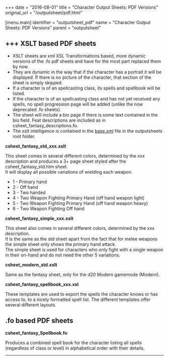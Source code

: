 +++
date = "2016-08-01"
title = "Character Output Sheets: PDF Versions"
original_url = "/outputsheet/pdf.html"

[menu.main]
    identifier = "outputsheet_pdf"
    name = "Character Output Sheets: PDF Versions"
    parent = "outputsheet"
    
+++
XSLT based PDF sheets
---------------------

-   XSLT sheets are xml XSL Transformations based, more dynamic versions
    of the .fo pdf sheets and have for the most part replaced them
    by now.
-   They are dynamic in the way that if the character has a portrait it
    will be displayed. If there is no picture of the character, that
    section of the sheet is simply skipped.
-   If a character is of an spellcasting class, its spells and spellbook
    will be listed.
-   If the character is of an spellcasting class and has not yet
    received any spells, no spell progression page will be added (unlike
    the now deprecated .fo sheets).
-   The sheet will include a bio page if there is some text contained in
    the bio field. Feat descriptions are included as
    in csheet\_fantasy\_descriptions.fo.
-   The xslt intelligence is contained in the
    [base.xml](/outputsheet/base-xml.html) file in the outputsheets
    root folder.

**csheet\_fantasy\_std\_xxx.xslt**

This sheet comes in several different colors, determined by the xxx
description and produces a 3+ page sheet styled after the
csheet\_fantasy\_std.htm sheet.\
 It will display all possible variations of wielding each weapon.

-   1 - Primary hand
-   2 - Off hand
-   3 - Two handed
-   4 - Two Weapon Fighting Primary Hand (off hand weapon light)
-   5 - Two Weapon Fighting Primary Hand (off hand weapon heavy)
-   6 - Two Weapon Fighting Off hand

**csheet\_fantasy\_simple\_xxx.xslt**

This sheet also comes in several different colors, determined by the xxx
description.\
 It is the same as the std sheet apart from the fact that for melee
weapons the simple sheet only shows the primary hand attack.\
 The simple sheet is used for characters who only fight with a single
weapon in their on-hand and do not need the other 5 variations.

**csheet\_modern\_std.xslt**

Same as the fantasy sheet, only for the d20 Modern gamemode (Modern).

**csheet\_fantasy\_spellbook\_xxx.xsl**

These templates are used to export the spells the character knows or has
access to, to a nicely formatted spell list. The different templates
offer several different layouts.

.fo based PDF sheets
--------------------

**csheet\_fantasy\_Spellbook.fo**

Produces a combined spell book for the character listing all spells
(regardless of class or level) in alphabetical order with their details.

------------------------------------------------------------------------



